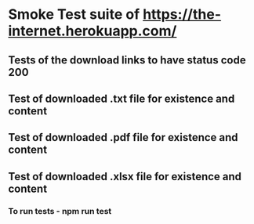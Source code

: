 # Smoke Test suite of https://the-internet.herokuapp.com/ 
## Tests of the download links to have status code 200
## Test of downloaded .txt file for existence and content
## Test of downloaded .pdf file for existence and content
## Test of downloaded .xlsx file for existence and content

### To run tests - npm run test
